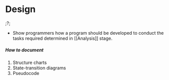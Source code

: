 # Design
;?;
- Show programmers how a program should be developed to conduct the tasks required determined in [[Analysis]] stage.

##### How to document
1. Structure charts
2. State-transition diagrams 
3. Pseudocode
